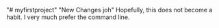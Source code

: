 "# myfirstproject"
"New Changes joh"
Hopefully, this does not become a habit.
I very much prefer the command line.

